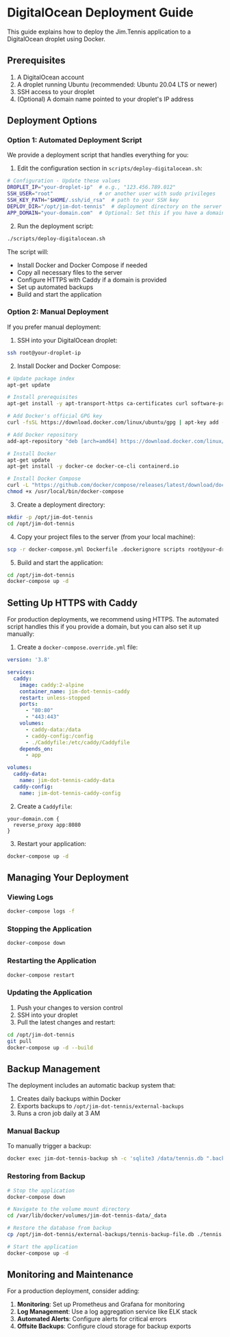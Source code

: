 # DigitalOcean Deployment Guide

This guide explains how to deploy the Jim.Tennis application to a DigitalOcean droplet using Docker.

## Prerequisites

1. A DigitalOcean account
2. A droplet running Ubuntu (recommended: Ubuntu 20.04 LTS or newer)
3. SSH access to your droplet
4. (Optional) A domain name pointed to your droplet's IP address

## Deployment Options

### Option 1: Automated Deployment Script

We provide a deployment script that handles everything for you:

1. Edit the configuration section in `scripts/deploy-digitalocean.sh`:

```bash
# Configuration - Update these values
DROPLET_IP="your-droplet-ip"  # e.g., "123.456.789.012"
SSH_USER="root"               # or another user with sudo privileges
SSH_KEY_PATH="$HOME/.ssh/id_rsa"  # path to your SSH key
DEPLOY_DIR="/opt/jim-dot-tennis"  # deployment directory on the server
APP_DOMAIN="your-domain.com"  # Optional: Set this if you have a domain
```

2. Run the deployment script:

```bash
./scripts/deploy-digitalocean.sh
```

The script will:
- Install Docker and Docker Compose if needed
- Copy all necessary files to the server
- Configure HTTPS with Caddy if a domain is provided
- Set up automated backups
- Build and start the application

### Option 2: Manual Deployment

If you prefer manual deployment:

1. SSH into your DigitalOcean droplet:

```bash
ssh root@your-droplet-ip
```

2. Install Docker and Docker Compose:

```bash
# Update package index
apt-get update

# Install prerequisites
apt-get install -y apt-transport-https ca-certificates curl software-properties-common

# Add Docker's official GPG key
curl -fsSL https://download.docker.com/linux/ubuntu/gpg | apt-key add -

# Add Docker repository
add-apt-repository "deb [arch=amd64] https://download.docker.com/linux/ubuntu $(lsb_release -cs) stable"

# Install Docker
apt-get update
apt-get install -y docker-ce docker-ce-cli containerd.io

# Install Docker Compose
curl -L "https://github.com/docker/compose/releases/latest/download/docker-compose-$(uname -s)-$(uname -m)" -o /usr/local/bin/docker-compose
chmod +x /usr/local/bin/docker-compose
```

3. Create a deployment directory:

```bash
mkdir -p /opt/jim-dot-tennis
cd /opt/jim-dot-tennis
```

4. Copy your project files to the server (from your local machine):

```bash
scp -r docker-compose.yml Dockerfile .dockerignore scripts root@your-droplet-ip:/opt/jim-dot-tennis/
```

5. Build and start the application:

```bash
cd /opt/jim-dot-tennis
docker-compose up -d
```

## Setting Up HTTPS with Caddy

For production deployments, we recommend using HTTPS. The automated script handles this if you provide a domain, but you can also set it up manually:

1. Create a `docker-compose.override.yml` file:

```yaml
version: '3.8'

services:
  caddy:
    image: caddy:2-alpine
    container_name: jim-dot-tennis-caddy
    restart: unless-stopped
    ports:
      - "80:80"
      - "443:443"
    volumes:
      - caddy-data:/data
      - caddy-config:/config
      - ./Caddyfile:/etc/caddy/Caddyfile
    depends_on:
      - app

volumes:
  caddy-data:
    name: jim-dot-tennis-caddy-data
  caddy-config:
    name: jim-dot-tennis-caddy-config
```

2. Create a `Caddyfile`:

```
your-domain.com {
  reverse_proxy app:8080
}
```

3. Restart your application:

```bash
docker-compose up -d
```

## Managing Your Deployment

### Viewing Logs

```bash
docker-compose logs -f
```

### Stopping the Application

```bash
docker-compose down
```

### Restarting the Application

```bash
docker-compose restart
```

### Updating the Application

1. Push your changes to version control
2. SSH into your droplet
3. Pull the latest changes and restart:

```bash
cd /opt/jim-dot-tennis
git pull
docker-compose up -d --build
```

## Backup Management

The deployment includes an automatic backup system that:

1. Creates daily backups within Docker
2. Exports backups to `/opt/jim-dot-tennis/external-backups`
3. Runs a cron job daily at 3 AM

### Manual Backup

To manually trigger a backup:

```bash
docker exec jim-dot-tennis-backup sh -c 'sqlite3 /data/tennis.db ".backup /backups/tennis-$(date +%Y-%m-%d-%H%M%S)-manual.db"'
```

### Restoring from Backup

```bash
# Stop the application
docker-compose down

# Navigate to the volume mount directory
cd /var/lib/docker/volumes/jim-dot-tennis-data/_data

# Restore the database from backup
cp /opt/jim-dot-tennis/external-backups/tennis-backup-file.db ./tennis.db

# Start the application
docker-compose up -d
```

## Monitoring and Maintenance

For a production deployment, consider adding:

1. **Monitoring**: Set up Prometheus and Grafana for monitoring
2. **Log Management**: Use a log aggregation service like ELK stack
3. **Automated Alerts**: Configure alerts for critical errors
4. **Offsite Backups**: Configure cloud storage for backup exports
